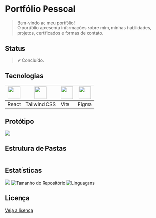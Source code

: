 <!--TÍTULO-->
# Portfólio Pessoal


<!--DESCRIÇÃO-->
> Bem-vindo ao meu portfólio! <br>
> O portfólio apresenta informações sobre mim, minhas habilidades, projetos, certificados e formas de contato.


<!--STATUS-->
## Status
> ✔ Concluído.


<!--TECNOLOGIAS-->
## Tecnologias
| <img src="https://cdn.jsdelivr.net/gh/devicons/devicon@latest/icons/react/react-original.svg" width="40"/> | <img src="https://cdn.jsdelivr.net/gh/devicons/devicon@latest/icons/tailwindcss/tailwindcss-original.svg" width="40"/> | <img src="https://cdn.jsdelivr.net/gh/devicons/devicon@latest/icons/vitejs/vitejs-original.svg" width="40"/> | <img src="https://cdn.jsdelivr.net/gh/devicons/devicon@latest/icons/figma/figma-original.svg" width="40"/> |
|-----------------------------------------------------------------------------------------------------------|----------------------------------------------------------------------------------------------------------------|------------------------------------------------------------------------------------------------------------|----------------------------------------------------------------------------------------------------------|
| React                                                                                                     | Tailwind CSS                                                                                                   | Vite                                                                                                        | Figma                                                                                                     |


<!--PROTÓTIPO-->
## Protótipo
[![](https://img.shields.io/badge/Figma--5C5C5C?logo=figma&logoColor=white)](https://www.figma.com/design/22DFHV6hD1hQMxYAlNjr0S/Portfolio-Pessoal?node-id=0-1&p=f)


<!--ESTRUTURA DE PASTAS -->
<!-- https://gitingest.com/ -->
## Estrutura de Pastas
````

````


<!--ESTATÍSTICAS-->
## Estatísticas
![](https://visitor-badge.laobi.icu/badge?page_id=VictorHugo-7.Portfolio-Pessoal)
![Tamanho do Repositório](https://img.shields.io/github/repo-size/VictorHugo-7/Portfolio-Pessoal)
![Linguagens](https://img.shields.io/github/languages/top/VictorHugo-7/Portfolio-Pessoal)


<!--LICENÇA-->
## Licença
[Veja a licença](https://github.com/VictorHugo-7/Portfolio-Pessoal/blob/main/LICENSE)
